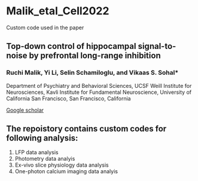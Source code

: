 # Malik_etal_Cell2022
Custom code used in the paper

## Top-down control of hippocampal signal-to-noise by prefrontal long-range inhibition
### Ruchi Malik, Yi Li, Selin Schamiloglu, and Vikaas S. Sohal*
Department of Psychiatry and Behavioral Sciences, UCSF Weill Institute for Neurosciences, Kavli Institute for Fundamental Neuroscience, University of California San Francisco, San Francisco, California

[Google scholar](https://scholar.google.com/citations?user=8ohKDNsAAAAJ&hl=en)

## The repoistory contains custom codes for following analysis:
1) LFP data analysis
2) Photometry data analyis 
3) Ex-vivo slice physiology data analysis
4) One-photon calcium imaging data analyis
